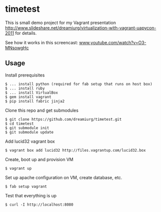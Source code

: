 timetest
========

This is small demo project for my Vagrant presentation http://www.slideshare.net/dreamiurg/virtualization-with-vagrant-uapycon-2011 for details.

See how it works in this screencast: www.youtube.com/watch?v=O3-MNsowgHc

Usage
-----

Install prerequisites

    $ ... install python (required for fab setup that runs on host box)
    $ ... install ruby
    $ ... install VirtualBox
    $ gem install vagrant
    $ pip install fabric jinja2
	

Clone this repo and get submodules

    $ git clone https://github.com/dreamiurg/timetest.git
    $ cd timetest
    $ git submodule init
    $ git submodule update
	
Add lucid32 vagrant box

    $ vagrant box add lucid32 http://files.vagrantup.com/lucid32.box
	
Create, boot up and provision VM
	
    $ vagrant up
	
Set up apache configuration on VM, create database, etc.

    $ fab setup vagrant
	
Test that everything is up

    $ curl -I http://localhost:8080
